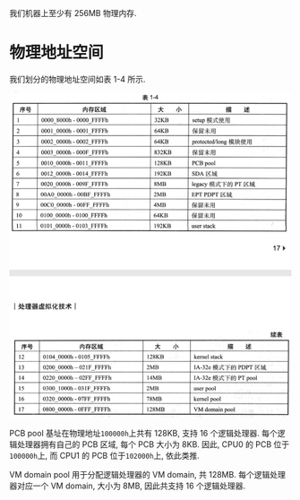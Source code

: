 
我们机器上至少有 256MB 物理内存.

# 物理地址空间

我们划分的物理地址空间如表 1-4 所示.

![2020-02-11-14-33-45.png](./images/2020-02-11-14-33-45.png)

PCB pool 基址在物理地址`100000h`上共有 128KB, 支持 16 个逻辑处理器. 每个逻辑处理器拥有自己的 PCB 区域, 每个 PCB 大小为 8KB. 因此, CPU0 的 PCB 位于`100000h`上, 而 CPU1 的 PCB 位于`102000h`上, 依此类推.

VM domain pool 用于分配逻辑处理器的 VM domain, 共 128MB. 每个逻辑处理器对应一个 VM domain, 大小为 8MB, 因此共支持 16 个逻辑处理器.

